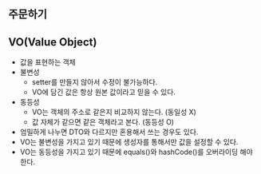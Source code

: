 ## 주문하기

## VO(Value Object)
- 값을 표현하는 객체
- 불변성
    - setter를 만들지 않아서 수정이 불가능하다.
    - VO에 담긴 값은 항상 원본 값이라고 믿을 수 있다.
- 동등성
    - VO는 객체의 주소로 같은지 비교하지 않는다. (동일성 X)
    - 값 자체가 같으면 같은 객체라고 본다. (동등성 O)
- 엄밀하게 나누면 DTO와 다르지만 혼용해서 쓰는 경우도 있다.
- VO는 불변성을 가지고 있기 때문에 생성자를 통해서만 값을 설정할 수 있다.
- VO는 동등성을 가지고 있기 때문에 equals()와 hashCode()를 오버라이딩 해야 한다.